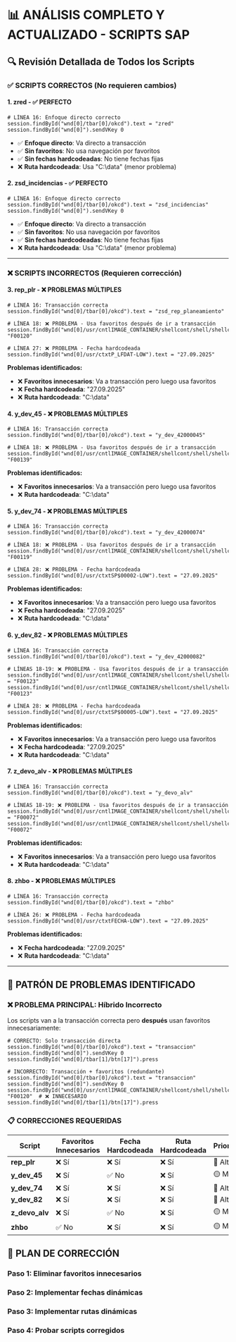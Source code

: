 # 📊 ANÁLISIS COMPLETO Y ACTUALIZADO - SCRIPTS SAP

## 🔍 Revisión Detallada de Todos los Scripts

### ✅ **SCRIPTS CORRECTOS (No requieren cambios)**

#### 1. **zred** - ✅ PERFECTO
```vbscript
# LÍNEA 16: Enfoque directo correcto
session.findById("wnd[0]/tbar[0]/okcd").text = "zred"
session.findById("wnd[0]").sendVKey 0
```
- ✅ **Enfoque directo**: Va directo a transacción
- ✅ **Sin favoritos**: No usa navegación por favoritos
- ✅ **Sin fechas hardcodeadas**: No tiene fechas fijas
- ❌ **Ruta hardcodeada**: Usa "C:\data" (menor problema)

#### 2. **zsd_incidencias** - ✅ PERFECTO
```vbscript
# LÍNEA 16: Enfoque directo correcto
session.findById("wnd[0]/tbar[0]/okcd").text = "zsd_incidencias"
session.findById("wnd[0]").sendVKey 0
```
- ✅ **Enfoque directo**: Va directo a transacción
- ✅ **Sin favoritos**: No usa navegación por favoritos
- ✅ **Sin fechas hardcodeadas**: No tiene fechas fijas
- ❌ **Ruta hardcodeada**: Usa "C:\data" (menor problema)

---

### ❌ **SCRIPTS INCORRECTOS (Requieren corrección)**

#### 3. **rep_plr** - ❌ PROBLEMAS MÚLTIPLES
```vbscript
# LÍNEA 16: Transacción correcta
session.findById("wnd[0]/tbar[0]/okcd").text = "zsd_rep_planeamiento"

# LÍNEA 18: ❌ PROBLEMA - Usa favoritos después de ir a transacción
session.findById("wnd[0]/usr/cntlIMAGE_CONTAINER/shellcont/shell/shellcont[0]/shell").doubleClickNode "F00120"

# LÍNEA 27: ❌ PROBLEMA - Fecha hardcodeada
session.findById("wnd[0]/usr/ctxtP_LFDAT-LOW").text = "27.09.2025"
```
**Problemas identificados:**
- ❌ **Favoritos innecesarios**: Va a transacción pero luego usa favoritos
- ❌ **Fecha hardcodeada**: "27.09.2025"
- ❌ **Ruta hardcodeada**: "C:\data"

#### 4. **y_dev_45** - ❌ PROBLEMAS MÚLTIPLES
```vbscript
# LÍNEA 16: Transacción correcta
session.findById("wnd[0]/tbar[0]/okcd").text = "y_dev_42000045"

# LÍNEA 18: ❌ PROBLEMA - Usa favoritos después de ir a transacción
session.findById("wnd[0]/usr/cntlIMAGE_CONTAINER/shellcont/shell/shellcont[0]/shell").doubleClickNode "F00139"
```
**Problemas identificados:**
- ❌ **Favoritos innecesarios**: Va a transacción pero luego usa favoritos
- ❌ **Ruta hardcodeada**: "C:\data"

#### 5. **y_dev_74** - ❌ PROBLEMAS MÚLTIPLES
```vbscript
# LÍNEA 16: Transacción correcta
session.findById("wnd[0]/tbar[0]/okcd").text = "y_dev_42000074"

# LÍNEA 18: ❌ PROBLEMA - Usa favoritos después de ir a transacción
session.findById("wnd[0]/usr/cntlIMAGE_CONTAINER/shellcont/shell/shellcont[0]/shell").doubleClickNode "F00119"

# LÍNEA 28: ❌ PROBLEMA - Fecha hardcodeada
session.findById("wnd[0]/usr/ctxtSP$00002-LOW").text = "27.09.2025"
```
**Problemas identificados:**
- ❌ **Favoritos innecesarios**: Va a transacción pero luego usa favoritos
- ❌ **Fecha hardcodeada**: "27.09.2025"
- ❌ **Ruta hardcodeada**: "C:\data"

#### 6. **y_dev_82** - ❌ PROBLEMAS MÚLTIPLES
```vbscript
# LÍNEA 16: Transacción correcta
session.findById("wnd[0]/tbar[0]/okcd").text = "y_dev_42000082"

# LÍNEAS 18-19: ❌ PROBLEMA - Usa favoritos después de ir a transacción
session.findById("wnd[0]/usr/cntlIMAGE_CONTAINER/shellcont/shell/shellcont[0]/shell").selectedNode = "F00123"
session.findById("wnd[0]/usr/cntlIMAGE_CONTAINER/shellcont/shell/shellcont[0]/shell").doubleClickNode "F00123"

# LÍNEA 28: ❌ PROBLEMA - Fecha hardcodeada
session.findById("wnd[0]/usr/ctxtSP$00005-LOW").text = "27.09.2025"
```
**Problemas identificados:**
- ❌ **Favoritos innecesarios**: Va a transacción pero luego usa favoritos
- ❌ **Fecha hardcodeada**: "27.09.2025"
- ❌ **Ruta hardcodeada**: "C:\data"

#### 7. **z_devo_alv** - ❌ PROBLEMAS MÚLTIPLES
```vbscript
# LÍNEA 16: Transacción correcta
session.findById("wnd[0]/tbar[0]/okcd").text = "y_devo_alv"

# LÍNEAS 18-19: ❌ PROBLEMA - Usa favoritos después de ir a transacción
session.findById("wnd[0]/usr/cntlIMAGE_CONTAINER/shellcont/shell/shellcont[0]/shell").selectedNode = "F00072"
session.findById("wnd[0]/usr/cntlIMAGE_CONTAINER/shellcont/shell/shellcont[0]/shell").doubleClickNode "F00072"
```
**Problemas identificados:**
- ❌ **Favoritos innecesarios**: Va a transacción pero luego usa favoritos
- ❌ **Ruta hardcodeada**: "C:\data"

#### 8. **zhbo** - ❌ PROBLEMAS MÚLTIPLES
```vbscript
# LÍNEA 16: Transacción correcta
session.findById("wnd[0]/tbar[0]/okcd").text = "zhbo"

# LÍNEA 26: ❌ PROBLEMA - Fecha hardcodeada
session.findById("wnd[0]/usr/ctxtFECHA-LOW").text = "27.09.2025"
```
**Problemas identificados:**
- ❌ **Fecha hardcodeada**: "27.09.2025"
- ❌ **Ruta hardcodeada**: "C:\data"

---

## 🎯 **PATRÓN DE PROBLEMAS IDENTIFICADO**

### ❌ **PROBLEMA PRINCIPAL**: Híbrido Incorrecto
Los scripts van a la transacción correcta pero **después** usan favoritos innecesariamente:

```vbscript
# CORRECTO: Solo transacción directa
session.findById("wnd[0]/tbar[0]/okcd").text = "transaccion"
session.findById("wnd[0]").sendVKey 0
session.findById("wnd[0]/tbar[1]/btn[17]").press

# INCORRECTO: Transacción + favoritos (redundante)
session.findById("wnd[0]/tbar[0]/okcd").text = "transaccion"
session.findById("wnd[0]").sendVKey 0
session.findById("wnd[0]/usr/cntlIMAGE_CONTAINER/shellcont/shell/shellcont[0]/shell").doubleClickNode "F00120"  # ❌ INNECESARIO
session.findById("wnd[0]/tbar[1]/btn[17]").press
```

### 📋 **CORRECCIONES REQUERIDAS**

| Script | Favoritos Innecesarios | Fecha Hardcodeada | Ruta Hardcodeada | Prioridad |
|--------|----------------------|-------------------|------------------|-----------|
| **rep_plr** | ❌ Sí | ❌ Sí | ❌ Sí | 🔴 Alta |
| **y_dev_45** | ❌ Sí | ✅ No | ❌ Sí | 🟡 Media |
| **y_dev_74** | ❌ Sí | ❌ Sí | ❌ Sí | 🔴 Alta |
| **y_dev_82** | ❌ Sí | ❌ Sí | ❌ Sí | 🔴 Alta |
| **z_devo_alv** | ❌ Sí | ✅ No | ❌ Sí | 🟡 Media |
| **zhbo** | ✅ No | ❌ Sí | ❌ Sí | 🟡 Media |

## 🚀 **PLAN DE CORRECCIÓN**

### **Paso 1**: Eliminar favoritos innecesarios
### **Paso 2**: Implementar fechas dinámicas
### **Paso 3**: Implementar rutas dinámicas
### **Paso 4**: Probar scripts corregidos
